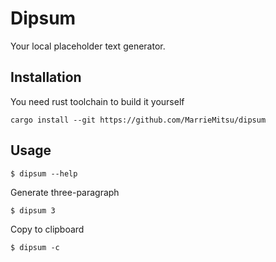 # Dipsum

Your local placeholder text generator.

## Installation

You need rust toolchain to build it yourself

```shell
cargo install --git https://github.com/MarrieMitsu/dipsum
```

## Usage

```shell
$ dipsum --help
```

Generate three-paragraph

```shell
$ dipsum 3
```

Copy to clipboard

```shell
$ dipsum -c
```

